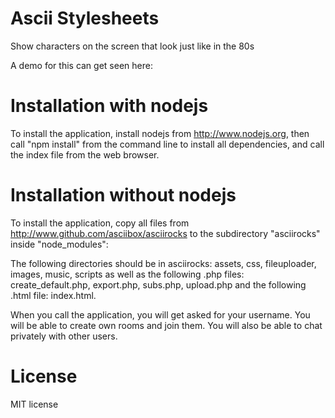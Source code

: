 Ascii Stylesheets
===============

Show characters on the screen that look just like in the 80s

A demo for this can get seen here:

Installation with nodejs
========================

To install the application, install nodejs from http://www.nodejs.org, then call "npm install" from the command line to install all dependencies, and call the index file from the web browser. 

Installation without nodejs
===========================

To install the application, copy all files from http://www.github.com/asciibox/asciirocks to the subdirectory "asciirocks" inside "node_modules":




The following directories should be in asciirocks: assets, css, fileuploader, images, music, scripts as well as the following .php files: create_default.php, export.php, subs.php, upload.php and the following .html file: index.html.

When you call the application, you will get asked for your username. You will be able to create own rooms and join them. You will also be able to chat privately with other users.




License
=======
MIT license